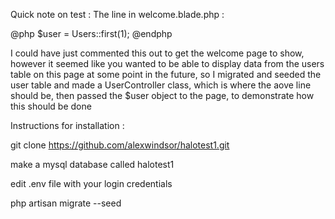 
Quick note on test :
The line in welcome.blade.php :

@php
    $user = Users::first(1);
@endphp

I could have just commented this out to get the welcome page to show, however it seemed like you wanted to be able to display data from the users table on this page at some point in the future, so I migrated and seeded the user table and made a UserController class, which is where the aove line should be, then passed the $user object to the page, to demonstrate how this should be done


Instructions for installation :

  git clone https://github.com/alexwindsor/halotest1.git

  make a mysql database called halotest1

  edit .env file with your login credentials

  php artisan migrate --seed
